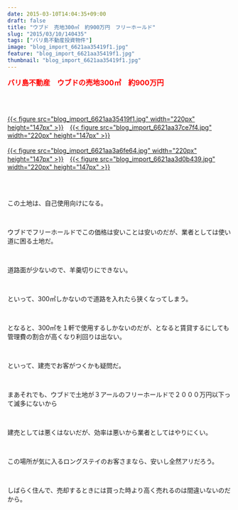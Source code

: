 ```yaml
---
date: 2015-03-10T14:04:35+09:00
draft: false
title: "ウブド　売地300㎡　約900万円　フリーホールド"
slug: "2015/03/10/140435"
tags: ["バリ島不動産投資物件"]
image: "blog_import_6621aa35419f1.jpg"
feature: "blog_import_6621aa35419f1.jpg"
thumbnail: "blog_import_6621aa35419f1.jpg"
---
```

<p><font color="#ff0000" size="3"><strong>バリ島不動産　ウブドの売地300㎡　約900万円</strong></font></p><br/><p><br/><a href="blog_import_6621aa3675f79.jpg">{{< figure src="blog_import_6621aa35419f1.jpg" width="220px" height="147px" >}}</a>　<a href="blog_import_6621aa3924d75.jpg">{{< figure src="blog_import_6621aa37ce7f4.jpg" width="220px" height="147px" >}}</a><br/><br/><a href="blog_import_6621aa3ba3198.jpg">{{< figure src="blog_import_6621aa3a6fe64.jpg" width="220px" height="147px" >}}</a>　<a href="blog_import_6621aa3e434ed.jpg">{{< figure src="blog_import_6621aa3d0b439.jpg" width="220px" height="147px" >}}</a><br/><br/></p><br/><p>この土地は、自己使用向けになる。</p><br/><p>ウブドでフリーホールドでこの価格は安いことは安いのだが、業者としては使い道に困る土地だ。</p><br/><p>道路面が少ないので、羊羹切りにできない。</p><br/><p>といって、300㎡しかないので道路を入れたら狭くなってしまう。</p><br/><p>となると、300㎡を１軒で使用するしかないのだが、となると賃貸するにしても管理費の割合が高くなり利回りは出ない。</p><br/><p>といって、建売でお客がつくかも疑問だ。</p><br/><p>まあそれでも、ウブドで土地が３アールのフリーホールドで２０００万円以下って滅多にないから</p><br/><p>建売としては悪くはないだが、効率は悪いから業者としてはやりにくい。</p><br/><p>この場所が気に入るロングステイのお客さまなら、安いし全然アリだろう。</p><br/><p>しばらく住んで、売却するときには買った時より高く売れるのは間違いないのだから。</p><br/><br/>

